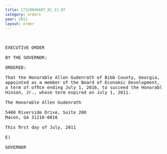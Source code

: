 ```yaml
---
title: 17328846607_01_11_07
category: orders
year: 2011
layout: order
---
```


<pre> 

EXECUTIVE ORDER

BY THE GOVERNOR:

ORDERED:

That the Honorable Allen Gudenrath of Bibb County, Georgia, is
appointed as a member of the Board of Economic Development, for
a term of ofﬁce ending July 1, 2016, to succeed the Honorable Ben
Hinson, Jr., whose term expired on July 1, 2011.

The Honorable Allen Gudenrath

5400 Riverside Drive, Suite 200
Macon, GA 31210-0816

This ﬁrst day of July, 2011

E)

GOVERNOR

</pre>
